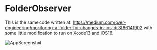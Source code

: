 # FolderObserver

This is the same code written at: https://medium.com/over-engineering/monitoring-a-folder-for-changes-in-ios-dc3f8614f902
with some little modification to run on Xcode13 and iOS16.

![AppScreenshot](images/folder.png)
